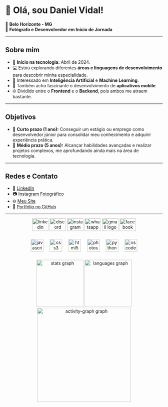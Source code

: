 # 👋 Olá, sou Daniel Vidal!  

📍 **Belo Horizonte - MG**  
📸 **Fotógrafo e Desenvolvedor em Início de Jornada**  

---

## Sobre mim  
- 🚀 **Início na tecnologia:** Abril de 2024.  
- 💻 Estou explorando diferentes **áreas e linguagens de desenvolvimento** para descobrir minha especialidade.  
- 🤖 Interessado em **Inteligência Artificial** e **Machine Learning**.  
- 📱 Também acho fascinante o desenvolvimento de **aplicativos mobile**.  
- 🌐 Dividido entre o **Frontend** e o **Backend**, pois ambos me atraem bastante.  

---

## Objetivos  
- 🎯 **Curto prazo (1 ano):** Conseguir um estágio ou emprego como desenvolvedor júnior para consolidar meu conhecimento e adquirir experiência prática.  
- 🚀 **Médio prazo (5 anos):** Alcançar habilidades avançadas e realizar projetos complexos, me aprofundando ainda mais na área de tecnologia.  

---

## Redes e Contato  
- 💼 [LinkedIn](https://www.linkedin.com/in/danielvidal01/)
- 📷 [Instagram Fotográfico](https://www.instagram.com/_daniel.vidal/)  
- 🌐 [Meu Site](https://www.danielvidalfotografia.com.br/) 
- 🌟 [Portfólio no GitHub](#)  

---

<div align="center">
  <img src="https://raw.githubusercontent.com/maurodesouza/profile-readme-generator/master/src/assets/icons/social/linkedin/default.svg" width="52" height="40" alt="linkedin logo"  />
  <img src="https://raw.githubusercontent.com/maurodesouza/profile-readme-generator/master/src/assets/icons/social/discord/default.svg" width="52" height="40" alt="discord logo"  />
  <img src="https://raw.githubusercontent.com/maurodesouza/profile-readme-generator/master/src/assets/icons/social/instagram/default.svg" width="52" height="40" alt="instagram logo"  />
  <img src="https://raw.githubusercontent.com/maurodesouza/profile-readme-generator/master/src/assets/icons/social/whatsapp/default.svg" width="52" height="40" alt="whatsapp logo"  />
  <img src="https://raw.githubusercontent.com/maurodesouza/profile-readme-generator/master/src/assets/icons/social/gmail/default.svg" width="52" height="40" alt="gmail logo"  />
  <img src="https://raw.githubusercontent.com/maurodesouza/profile-readme-generator/master/src/assets/icons/social/facebook/default.svg" width="52" height="40" alt="facebook logo"  />
</div>

###

<div align="center">
  <img src="https://cdn.jsdelivr.net/gh/devicons/devicon/icons/javascript/javascript-original.svg" height="40" alt="javascript logo"  />
  <img width="12" />
  <img src="https://cdn.jsdelivr.net/gh/devicons/devicon/icons/css3/css3-original.svg" height="40" alt="css3 logo"  />
  <img width="12" />
  <img src="https://cdn.jsdelivr.net/gh/devicons/devicon/icons/html5/html5-original.svg" height="40" alt="html5 logo"  />
  <img width="12" />
  <img src="https://cdn.jsdelivr.net/gh/devicons/devicon/icons/photoshop/photoshop-plain.svg" height="40" alt="photoshop logo"  />
  <img width="12" />
  <img src="https://cdn.jsdelivr.net/gh/devicons/devicon/icons/python/python-original.svg" height="40" alt="python logo"  />
  <img width="12" />
  <img src="https://cdn.jsdelivr.net/gh/devicons/devicon/icons/vscode/vscode-original.svg" height="40" alt="vscode logo"  />
</div>

###

<div align="center">
  <img src="https://github-readme-stats.vercel.app/api?username=danielvidal2005&hide_title=false&hide_rank=false&show_icons=true&include_all_commits=true&count_private=true&disable_animations=false&theme=dracula&locale=en&hide_border=false&order=1" height="150" alt="stats graph"  />
  <img src="https://github-readme-stats.vercel.app/api/top-langs?username=danielvidal2005&locale=en&hide_title=false&layout=compact&card_width=320&langs_count=5&theme=dracula&hide_border=false&order=2" height="150" alt="languages graph"  />
  <img src="https://github-readme-activity-graph.vercel.app/graph?username=danielvidal2005&radius=16&theme=react&area=true&order=5" height="300" alt="activity-graph graph"  />
</div>

###
